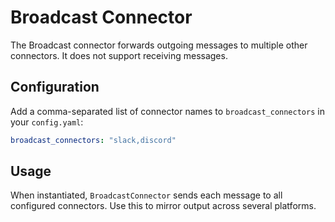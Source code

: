 # Broadcast Connector

The Broadcast connector forwards outgoing messages to multiple other connectors. It does not support receiving messages.

## Configuration

Add a comma-separated list of connector names to `broadcast_connectors` in your `config.yaml`:

```yaml
broadcast_connectors: "slack,discord"
```

## Usage

When instantiated, `BroadcastConnector` sends each message to all configured connectors. Use this to mirror output
across several platforms.

